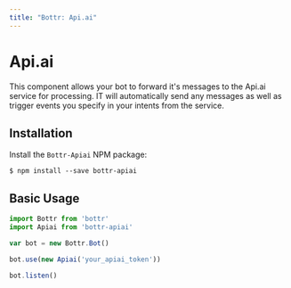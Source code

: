 ```yaml
---
title: "Bottr: Api.ai"
---
```

# Api.ai

This component allows your bot to forward it's messages to the Api.ai service for processing. IT will automatically send any messages as well as trigger events you specify in your intents from the service.

## Installation

Install the `Bottr-Apiai`  NPM package:

`$ npm install --save bottr-apiai`

## Basic Usage

```javascript
import Bottr from 'bottr'
import Apiai from 'bottr-apiai'

var bot = new Bottr.Bot()

bot.use(new Apiai('your_apiai_token'))

bot.listen()
```
